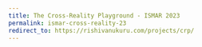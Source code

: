 ```yaml
---
title: The Cross-Reality Playground - ISMAR 2023
permalink: ismar-cross-reality-23
redirect_to: https://rishivanukuru.com/projects/crp/
---
```

